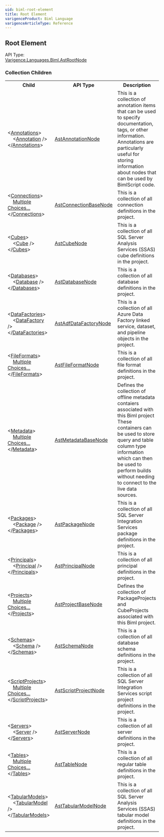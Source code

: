 ```yaml
---
uid: biml-root-element
title: Root Element
varigenceProduct: Biml Language
varigenceArticleType: Reference
---
```

## Root Element<div class="AssemblyInfoGroup"><div class="CrossReferenceGroup"><div class="CrossReferenceHeader">API Type:</div><div class="CrossReferenceValue"><a href="../api-reference/Varigence.Languages.Biml.AstRootNode.html">Varigence.Languages.Biml.AstRootNode</a></div></div></div><div class="ChildGroup">### Collection Children<table id="ChildList" class="ChildList"><tbody><tr><th class="ChildNameColumnHeader">Child</th><th class="ChildTypeColumnHeader">API Type</th><th class="ChildSummaryColumnHeader">Description</th></tr><tr class="cd0"><td class="ChildName"><span class="punc">&lt;</span><a href=Varigence.Languages.Biml.AstNode_Annotations.html">Annotations</a><span class="punc">&gt;</span><br />&nbsp;&nbsp;&nbsp;&nbsp;<span class="punc">&lt;</span><a href=Varigence.Languages.Biml.AstAnnotationNode.html">Annotation</a> <span class="punc">/&gt;</span><br /><span class="punc">&lt;/</span><a href=Varigence.Languages.Biml.AstNode_Annotations.html">Annotations</a><span class="punc">&gt;</span></td><td class="ChildType"><a href="../api-reference/Varigence.Languages.Biml.AstAnnotationNode.html">AstAnnotationNode</a></td><td class="ChildSummary"><div class ="SummaryItem">This is a collection of annotation items that can be used to specify documentation, tags, or other information.  Annotations are particularly useful for storing information about nodes that can be used by BimlScript code. </div> </td></tr><tr class="cd1"><td class="ChildName"><span class="punc">&lt;</span><a href=Varigence.Languages.Biml.AstRootNode_Connections.html">Connections</a><span class="punc">&gt;</span><br />&nbsp;&nbsp;&nbsp;&nbsp;<a href=Varigence.Languages.Biml.AstRootNode_Connections.html">Multiple Choices...</a><br /><span class="punc">&lt;/</span><a href=Varigence.Languages.Biml.AstRootNode_Connections.html">Connections</a><span class="punc">&gt;</span></td><td class="ChildType"><a href="../api-reference/Varigence.Languages.Biml.Connection.AstConnectionBaseNode.html">AstConnectionBaseNode</a></td><td class="ChildSummary"><div class ="SummaryItem">This is a collection of all connection definitions in the project. </div> </td></tr><tr class="cd0"><td class="ChildName"><span class="punc">&lt;</span><a href=Varigence.Languages.Biml.AstRootNode_Cubes.html">Cubes</a><span class="punc">&gt;</span><br />&nbsp;&nbsp;&nbsp;&nbsp;<span class="punc">&lt;</span><a href=Varigence.Languages.Biml.Cube.AstCubeNode.html">Cube</a> <span class="punc">/&gt;</span><br /><span class="punc">&lt;/</span><a href=Varigence.Languages.Biml.AstRootNode_Cubes.html">Cubes</a><span class="punc">&gt;</span></td><td class="ChildType"><a href="../api-reference/Varigence.Languages.Biml.Cube.AstCubeNode.html">AstCubeNode</a></td><td class="ChildSummary"><div class ="SummaryItem">This is a collection of all SQL Server Analysis Services (SSAS) cube definitions in the project. </div> </td></tr><tr class="cd1"><td class="ChildName"><span class="punc">&lt;</span><a href=Varigence.Languages.Biml.AstRootNode_Databases.html">Databases</a><span class="punc">&gt;</span><br />&nbsp;&nbsp;&nbsp;&nbsp;<span class="punc">&lt;</span><a href=Varigence.Languages.Biml.Table.AstDatabaseNode.html">Database</a> <span class="punc">/&gt;</span><br /><span class="punc">&lt;/</span><a href=Varigence.Languages.Biml.AstRootNode_Databases.html">Databases</a><span class="punc">&gt;</span></td><td class="ChildType"><a href="../api-reference/Varigence.Languages.Biml.Table.AstDatabaseNode.html">AstDatabaseNode</a></td><td class="ChildSummary"><div class ="SummaryItem">This is a collection of all database definitions in the project. </div> </td></tr><tr class="cd0"><td class="ChildName"><span class="punc">&lt;</span><a href=Varigence.Languages.Biml.AstRootNode_DataFactories.html">DataFactories</a><span class="punc">&gt;</span><br />&nbsp;&nbsp;&nbsp;&nbsp;<span class="punc">&lt;</span><a href=Varigence.Languages.Biml.DataFactory.AstAdfDataFactoryNode.html">DataFactory</a> <span class="punc">/&gt;</span><br /><span class="punc">&lt;/</span><a href=Varigence.Languages.Biml.AstRootNode_DataFactories.html">DataFactories</a><span class="punc">&gt;</span></td><td class="ChildType"><a href="../api-reference/Varigence.Languages.Biml.DataFactory.AstAdfDataFactoryNode.html">AstAdfDataFactoryNode</a></td><td class="ChildSummary"><div class ="SummaryItem">This is a collection of all Azure Data Factory linked service, dataset, and pipeline objects in the project. </div> </td></tr><tr class="cd1"><td class="ChildName"><span class="punc">&lt;</span><a href=Varigence.Languages.Biml.AstRootNode_FileFormats.html">FileFormats</a><span class="punc">&gt;</span><br />&nbsp;&nbsp;&nbsp;&nbsp;<a href=Varigence.Languages.Biml.AstRootNode_FileFormats.html">Multiple Choices...</a><br /><span class="punc">&lt;/</span><a href=Varigence.Languages.Biml.AstRootNode_FileFormats.html">FileFormats</a><span class="punc">&gt;</span></td><td class="ChildType"><a href="../api-reference/Varigence.Languages.Biml.FileFormat.AstFileFormatNode.html">AstFileFormatNode</a></td><td class="ChildSummary"><div class ="SummaryItem">This is a collection of all file format definitions in the project. </div> </td></tr><tr class="cd0"><td class="ChildName"><span class="punc">&lt;</span><a href=Varigence.Languages.Biml.AstRootNode_Metadata.html">Metadata</a><span class="punc">&gt;</span><br />&nbsp;&nbsp;&nbsp;&nbsp;<a href=Varigence.Languages.Biml.AstRootNode_Metadata.html">Multiple Choices...</a><br /><span class="punc">&lt;/</span><a href=Varigence.Languages.Biml.AstRootNode_Metadata.html">Metadata</a><span class="punc">&gt;</span></td><td class="ChildType"><a href="../api-reference/Varigence.Languages.Biml.Metadata.AstMetadataBaseNode.html">AstMetadataBaseNode</a></td><td class="ChildSummary"><div class ="SummaryItem">Defines the collection of offline metadata contaiers associated with this Biml project  These containers can be used to store query and table column type information which can then be used to perform builds without needing to connect to the live data sources. </div> </td></tr><tr class="cd1"><td class="ChildName"><span class="punc">&lt;</span><a href=Varigence.Languages.Biml.AstRootNode_Packages.html">Packages</a><span class="punc">&gt;</span><br />&nbsp;&nbsp;&nbsp;&nbsp;<span class="punc">&lt;</span><a href=Varigence.Languages.Biml.Task.AstPackageNode.html">Package</a> <span class="punc">/&gt;</span><br /><span class="punc">&lt;/</span><a href=Varigence.Languages.Biml.AstRootNode_Packages.html">Packages</a><span class="punc">&gt;</span></td><td class="ChildType"><a href="../api-reference/Varigence.Languages.Biml.Task.AstPackageNode.html">AstPackageNode</a></td><td class="ChildSummary"><div class ="SummaryItem">This is a collection of all SQL Server Integration Services package definitions in the project. </div> </td></tr><tr class="cd0"><td class="ChildName"><span class="punc">&lt;</span><a href=Varigence.Languages.Biml.AstRootNode_Principals.html">Principals</a><span class="punc">&gt;</span><br />&nbsp;&nbsp;&nbsp;&nbsp;<span class="punc">&lt;</span><a href=Varigence.Languages.Biml.Table.AstPrincipalNode.html">Principal</a> <span class="punc">/&gt;</span><br /><span class="punc">&lt;/</span><a href=Varigence.Languages.Biml.AstRootNode_Principals.html">Principals</a><span class="punc">&gt;</span></td><td class="ChildType"><a href="../api-reference/Varigence.Languages.Biml.Table.AstPrincipalNode.html">AstPrincipalNode</a></td><td class="ChildSummary"><div class ="SummaryItem">This is a collection of all principal definitions in the project. </div> </td></tr><tr class="cd1"><td class="ChildName"><span class="punc">&lt;</span><a href=Varigence.Languages.Biml.AstRootNode_Projects.html">Projects</a><span class="punc">&gt;</span><br />&nbsp;&nbsp;&nbsp;&nbsp;<a href=Varigence.Languages.Biml.AstRootNode_Projects.html">Multiple Choices...</a><br /><span class="punc">&lt;/</span><a href=Varigence.Languages.Biml.AstRootNode_Projects.html">Projects</a><span class="punc">&gt;</span></td><td class="ChildType"><a href="../api-reference/Varigence.Languages.Biml.Project.AstProjectBaseNode.html">AstProjectBaseNode</a></td><td class="ChildSummary"><div class ="SummaryItem">Defines the collection of PackageProjects and CubeProjects associated with this Biml project. </div> </td></tr><tr class="cd0"><td class="ChildName"><span class="punc">&lt;</span><a href=Varigence.Languages.Biml.AstRootNode_Schemas.html">Schemas</a><span class="punc">&gt;</span><br />&nbsp;&nbsp;&nbsp;&nbsp;<span class="punc">&lt;</span><a href=Varigence.Languages.Biml.Table.AstSchemaNode.html">Schema</a> <span class="punc">/&gt;</span><br /><span class="punc">&lt;/</span><a href=Varigence.Languages.Biml.AstRootNode_Schemas.html">Schemas</a><span class="punc">&gt;</span></td><td class="ChildType"><a href="../api-reference/Varigence.Languages.Biml.Table.AstSchemaNode.html">AstSchemaNode</a></td><td class="ChildSummary"><div class ="SummaryItem">This is a collection of all database schema definitions in the project. </div> </td></tr><tr class="cd1"><td class="ChildName"><span class="punc">&lt;</span><a href=Varigence.Languages.Biml.AstRootNode_ScriptProjects.html">ScriptProjects</a><span class="punc">&gt;</span><br />&nbsp;&nbsp;&nbsp;&nbsp;<a href=Varigence.Languages.Biml.AstRootNode_ScriptProjects.html">Multiple Choices...</a><br /><span class="punc">&lt;/</span><a href=Varigence.Languages.Biml.AstRootNode_ScriptProjects.html">ScriptProjects</a><span class="punc">&gt;</span></td><td class="ChildType"><a href="../api-reference/Varigence.Languages.Biml.Script.AstScriptProjectNode.html">AstScriptProjectNode</a></td><td class="ChildSummary"><div class ="SummaryItem">This is a collection of all SQL Server Integration Services script project definitions in the project. </div> </td></tr><tr class="cd0"><td class="ChildName"><span class="punc">&lt;</span><a href=Varigence.Languages.Biml.AstRootNode_Servers.html">Servers</a><span class="punc">&gt;</span><br />&nbsp;&nbsp;&nbsp;&nbsp;<span class="punc">&lt;</span><a href=Varigence.Languages.Biml.Table.AstServerNode.html">Server</a> <span class="punc">/&gt;</span><br /><span class="punc">&lt;/</span><a href=Varigence.Languages.Biml.AstRootNode_Servers.html">Servers</a><span class="punc">&gt;</span></td><td class="ChildType"><a href="../api-reference/Varigence.Languages.Biml.Table.AstServerNode.html">AstServerNode</a></td><td class="ChildSummary"><div class ="SummaryItem">This is a collection of all server definitions in the project. </div> </td></tr><tr class="cd1"><td class="ChildName"><span class="punc">&lt;</span><a href=Varigence.Languages.Biml.AstRootNode_Tables.html">Tables</a><span class="punc">&gt;</span><br />&nbsp;&nbsp;&nbsp;&nbsp;<a href=Varigence.Languages.Biml.AstRootNode_Tables.html">Multiple Choices...</a><br /><span class="punc">&lt;/</span><a href=Varigence.Languages.Biml.AstRootNode_Tables.html">Tables</a><span class="punc">&gt;</span></td><td class="ChildType"><a href="../api-reference/Varigence.Languages.Biml.Table.AstTableNode.html">AstTableNode</a></td><td class="ChildSummary"><div class ="SummaryItem">This is a collection of all regular table definitions in the project. </div> </td></tr><tr class="cd0"><td class="ChildName"><span class="punc">&lt;</span><a href=Varigence.Languages.Biml.AstRootNode_TabularModels.html">TabularModels</a><span class="punc">&gt;</span><br />&nbsp;&nbsp;&nbsp;&nbsp;<span class="punc">&lt;</span><a href=Varigence.Languages.Biml.Tabular.AstTabularModelNode.html">TabularModel</a> <span class="punc">/&gt;</span><br /><span class="punc">&lt;/</span><a href=Varigence.Languages.Biml.AstRootNode_TabularModels.html">TabularModels</a><span class="punc">&gt;</span></td><td class="ChildType"><a href="../api-reference/Varigence.Languages.Biml.Tabular.AstTabularModelNode.html">AstTabularModelNode</a></td><td class="ChildSummary"><div class ="SummaryItem">This is a collection of all SQL Server Analysis Services (SSAS) tabular model definitions in the project. </div> </td></tr></tbody></table></div>